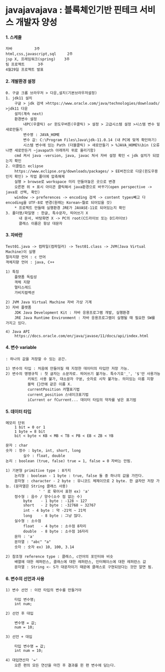 # javajavajava : 블록체인기반 핀테크 서비스 개발자 양성

#### 1. 스케줄
	자바 			3주
	html,css,javascript,sql 	2주
	jsp X, 프레임워크(spring) 	3주
	팀 프로젝트		3주
	4월29일 프로젝트 발표
	
#### 2. 개발환경 설정
	0. 구글 크롬 브라우저 > 다운,설치(기본브라우저설정)
	1. jdk11 설치
		구글 > jdk 검색 >https://www.oracle.com/java/technologies/downloads/ >jdk11 다운
		설치(계속 next)
		환경변수 설정
			내PC(우클릭) or 윈도우버튼(우클릭) > 설정 > 고급시스템 설정 >시스템 변수 밑 새로만들기
			변수명 : JAVA_HOME 
			변수 값: C:\Program Files\Java\jdk-11.0.14 (내 PC에 맞게 확인하기)
			시스템 변수에 있는 Path (더블클릭) > 새로만들기 > %JAVA_HOME%\bin (오류나면 새로만든거 ~javapath 아래까지 위로 올리기함)
		cmd 켜서 java -version, java, javac 쳐서 자바 설정 확인 < jdk 설치가 되었는지 확인
	2. 이클립스 eclipse
		https://www.eclipse.org/downloads/packages/ > EE버전으로 다운(윈도우용인지 확인) > 작업 폴더에 압축해제
		실행 > browse로 workspace 미리 만들어놓은 곳으로 변경
		오른편 위 + 표시 아이콘 클릭해서 java환경으로 바꾸기(open perspective -> java로 선택, 확인)
		window -> preferences -> encoding 검색 -> content types빼고 다 encoding을 UTF-8로 변경(원래는 Korean~뭘로 되어있을 것)
		* 프로젝트 만들때 실행환경 JRE가 JAVASE-11로 되어있는지 확인
	3. 폴더명/파일명 : 한글, 특수문자, 띄어쓰기 X
		  내 문서, 바탕화면 X -> PC의 root(C드라이브 또는 D드라이브)
	   	  클래스 이름은 항상 대문자

#### 3. 자바란
	Test01.java -> 컴파일(컴파일러) -> Test01.class -> JVM(Java Virtual Machine)이 실행
	절차지향 언어 : c 언어
	객체지향 언어 : java, C++ 

	1) 특징
		플랫폼 독립성 
		객체 지향
		멀티스레드
		가비지컬렉션
	
	2) JVM Java Virtual Machine 자바 가상 기계
	3) 자바 플랫폼
		JDK Java Development Kit : 자바 응용프로그램 개발, 실행환경
		JRE Java Runtime Environment : 자바 응용프로그램이 실행될 때 필요한 SW를 가지고 있다.
	
	4) Java API
		https://docs.oracle.com/en/java/javase/11/docs/api/index.html

#### 4. 변수 variable
	: 하나의 값을 저장할 수 있는 공간.

	1) 변수의 타입 : 처음에 만들어질 때 지정한 데이터의 타입만 저장 가능.
	2) 변수의 명명규칙 : 첫 글자는 소문자로. 띄어쓰기 불가능. 특수기호'_', '$'만 사용가능
			  키워드 사용 불가, 대소문자 구분, 숫자로 시작 불가능. 의미있는 이름 지향
			  블럭 {}안에 같은 이름 X.
			  currentPosition 카멜표기법
			  current_position 스네이크표기법
			  iCurrent or fCurrent... 데이터 타입의 약자를 넣은 표기법

#### 5. 데이터 타입
	메모리 단위
		1 bit = 0 or 1
		1 byte = 8 bit
		bit < byte < KB < MB < TB < PB < EB < ZB < YB

	문자 : char
	숫자 : 정수 : byte, int, short, long 
	        실수 : float, double
	논리 : boolean (true, false) true = 1, false = 0 자바는 안됨.
	
	1) 기본형 primitive type : 8가지
		논리형 : boolean - 1 byte : true, false 둘 중 하나의 값을 가진다.
		문자형 : character - 2 byte : 유니코드 체제이므로 2 byte. 한 글자만 저장 가능. (문자열은 String 클래스 사용)
		           ' ' 로 묶어서 표현 ex) 'a'
		정수형 : 음수 / 양수(소수 점 없는 수)
			byte 	- 1 byte : -128 ~ 127
			short 	- 2 byte : -32768 ~ 32767
			int	- 4 byte : 약 -21억 ~ 21억
			long	- 8 byte : 그냥 많다.
		실수형 : 소수점
			float	- 4 byte : 소수점 8자리
			double	- 8 byte : 소수점 16자리
		문자 : 'a'
		문자열 : "abc" "a"
		숫자 : 숫자 ex) 10, 100, 3.14

	2) 참조형 reference type : 클래스, c언어의 포인터와 비슷
		배열에 대한 레퍼런스, 클래스에 대한 레퍼런스, 인터페이스에 대한 레퍼런스 값
		문자열 : String <- S가 대문자이기 때문에 클래스로 구현되었다는 것만 알면 됨.
	
#### 6. 변수의 선언과 사용
	1) 변수 선언 : 이런 타입의 변수를 만들거야
	
		타입 변수명;
		int num;
	
	2) 선언 후 대입
	
		변수명 = 값;
		num = 10;
	
	3) 선언 + 대입
		
		타입 변수명 = 값;
		int num = 10;

	4) 대입연산자 '='
		오른 편의 모든 연산을 마친 후 결과를 왼 편 변수에 담는다.
		
